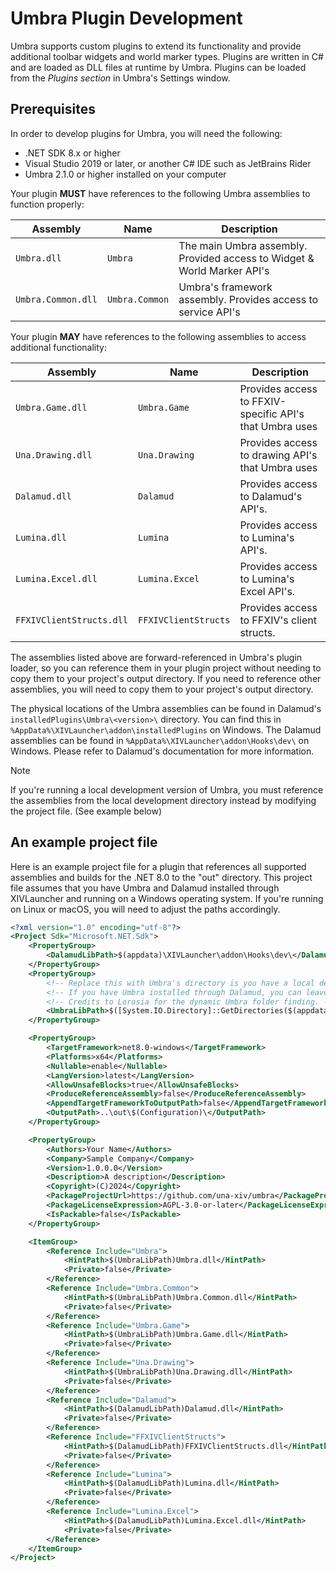 # Umbra Plugin Development

Umbra supports custom plugins to extend its functionality and provide additional toolbar widgets and world marker types.
Plugins are written in C# and are loaded as DLL files at runtime by Umbra. Plugins can be loaded from the _Plugins
section_ in Umbra's Settings window.

## Prerequisites

In order to develop plugins for Umbra, you will need the following:

- .NET SDK 8.x or higher
- Visual Studio 2019 or later, or another C# IDE such as JetBrains Rider
- Umbra 2.1.0 or higher installed on your computer

Your plugin **MUST** have references to the following Umbra assemblies to function properly:

| Assembly           | Name           | Description                                                              |
|--------------------|----------------|--------------------------------------------------------------------------|
| `Umbra.dll`        | `Umbra`        | The main Umbra assembly.  Provided access to Widget & World Marker API's |
| `Umbra.Common.dll` | `Umbra.Common` | Umbra's framework assembly. Provides access to service API's             |

Your plugin **MAY** have references to the following assemblies to access additional functionality:

| Assembly                 | Name                 | Description                                             |
|--------------------------|----------------------|---------------------------------------------------------|
| `Umbra.Game.dll`         | `Umbra.Game`         | Provides access to FFXIV-specific API's that Umbra uses |
| `Una.Drawing.dll`        | `Una.Drawing`        | Provides access to drawing API's that Umbra uses        |
| `Dalamud.dll`            | `Dalamud`            | Provides access to Dalamud's API's.                     |
| `Lumina.dll`             | `Lumina`             | Provides access to Lumina's API's.                      |
| `Lumina.Excel.dll`       | `Lumina.Excel`       | Provides access to Lumina's Excel API's.                |
| `FFXIVClientStructs.dll` | `FFXIVClientStructs` | Provides access to FFXIV's client structs.              |

The assemblies listed above are forward-referenced in Umbra's plugin loader, so you can reference them in your plugin
project without needing to copy them to your project's output directory. If you need to reference other assemblies, you
will need to copy them to your project's output directory.

The physical locations of the Umbra assemblies can be found in Dalamud's `installedPlugins\Umbra\<version>\` directory.
You can find this in `%AppData%\XIVLauncher\addon\installedPlugins` on Windows. The Dalamud assemblies can be found in
`%AppData%\XIVLauncher\addon\Hooks\dev\` on Windows. Please refer to Dalamud's documentation for more information.

> [!NOTE]
> If you're running a local development version of Umbra, you must reference the assemblies from the local development
> directory instead by modifying the project file. (See example below)

## An example project file

Here is an example project file for a plugin that references all supported assemblies and builds for the .NET 8.0
to the "out" directory. This project file assumes that you have Umbra and Dalamud installed through XIVLauncher and
running on a Windows operating system. If you're running on Linux or macOS, you will need to adjust the paths
accordingly.

```xml
<?xml version="1.0" encoding="utf-8"?>
<Project Sdk="Microsoft.NET.Sdk">
    <PropertyGroup>
        <DalamudLibPath>$(appdata)\XIVLauncher\addon\Hooks\dev\</DalamudLibPath>
    </PropertyGroup>
    <PropertyGroup>
        <!-- Replace this with Umbra's directory is you have a local dev version installed. Mind the trailing backlash. -->
        <!-- If you have Umbra installed through Dalamud, you can leave this as-is. -->
        <!-- Credits to Lorosia for the dynamic Umbra folder finding. -->
        <UmbraLibPath>$([System.IO.Directory]::GetDirectories($(appdata)\XIVLauncher\installedPlugins\Umbra\)[0])\</UmbraLibPath>
    </PropertyGroup>

    <PropertyGroup>
        <TargetFramework>net8.0-windows</TargetFramework>
        <Platforms>x64</Platforms>
        <Nullable>enable</Nullable>
        <LangVersion>latest</LangVersion>
        <AllowUnsafeBlocks>true</AllowUnsafeBlocks>
        <ProduceReferenceAssembly>false</ProduceReferenceAssembly>
        <AppendTargetFrameworkToOutputPath>false</AppendTargetFrameworkToOutputPath>
        <OutputPath>..\out\$(Configuration)\</OutputPath>
    </PropertyGroup>

    <PropertyGroup>
        <Authors>Your Name</Authors>
        <Company>Sample Company</Company>
        <Version>1.0.0.0</Version>
        <Description>A description</Description>
        <Copyright>(C)2024</Copyright>
        <PackageProjectUrl>https://github.com/una-xiv/umbra</PackageProjectUrl>
        <PackageLicenseExpression>AGPL-3.0-or-later</PackageLicenseExpression>
        <IsPackable>false</IsPackable>
    </PropertyGroup>

    <ItemGroup>
        <Reference Include="Umbra">
            <HintPath>$(UmbraLibPath)Umbra.dll</HintPath>
            <Private>false</Private>
        </Reference>
        <Reference Include="Umbra.Common">
            <HintPath>$(UmbraLibPath)Umbra.Common.dll</HintPath>
            <Private>false</Private>
        </Reference>
        <Reference Include="Umbra.Game">
            <HintPath>$(UmbraLibPath)Umbra.Game.dll</HintPath>
            <Private>false</Private>
        </Reference>
        <Reference Include="Una.Drawing">
            <HintPath>$(UmbraLibPath)Una.Drawing.dll</HintPath>
            <Private>false</Private>
        </Reference>
        <Reference Include="Dalamud">
            <HintPath>$(DalamudLibPath)Dalamud.dll</HintPath>
            <Private>false</Private>
        </Reference>
        <Reference Include="FFXIVClientStructs">
            <HintPath>$(DalamudLibPath)FFXIVClientStructs.dll</HintPath>
            <Private>false</Private>
        </Reference>
        <Reference Include="Lumina">
            <HintPath>$(DalamudLibPath)Lumina.dll</HintPath>
            <Private>false</Private>
        </Reference>
        <Reference Include="Lumina.Excel">
            <HintPath>$(DalamudLibPath)Lumina.Excel.dll</HintPath>
            <Private>false</Private>
        </Reference>
    </ItemGroup>
</Project>
```
